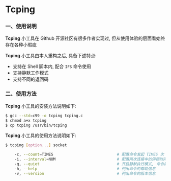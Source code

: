 # Tcping

### 一、使用说明

**Tcping** 小工具在 Github 开源社区有很多作者实现过, 但从使用体验的层面看始终存在各种小瑕疵  

**Tcping** 小工具由本人重构之后, 具备下述特点:

+ 支持在 Shell 脚本内, 配合 `IFS` 命令使用
+ 支持静默工作模式
+ 支持不同的返回码

### 二、使用方法

**Tcping** 小工具的安装方法说明如下:

```bash
$ gcc --std=c99 -o tcping tcping.c
$ chmod a+x tcping
$ cp tcping /usr/bin/tcping
```

**Tcping** 小工具的使用方法说明如下:

```bash
$ tcping [option...] socket

    -c, --count=TIMES                            # 配置命令发起 TIMES 次 TCP 连接, 默认值为 86400 (保持长 TCPING)
    -i, --interval=NUM                           # 配置两次连接中的停顿时间为 NUM 秒钟, 默认值为 1 秒钟
    -q, --quiet                                  # 开启静默执行模式, 命令屏蔽正常输出
    -h, --help                                   # 列出命令的帮助信息
    -v, --version                                # 列出命令的版本信息

```

